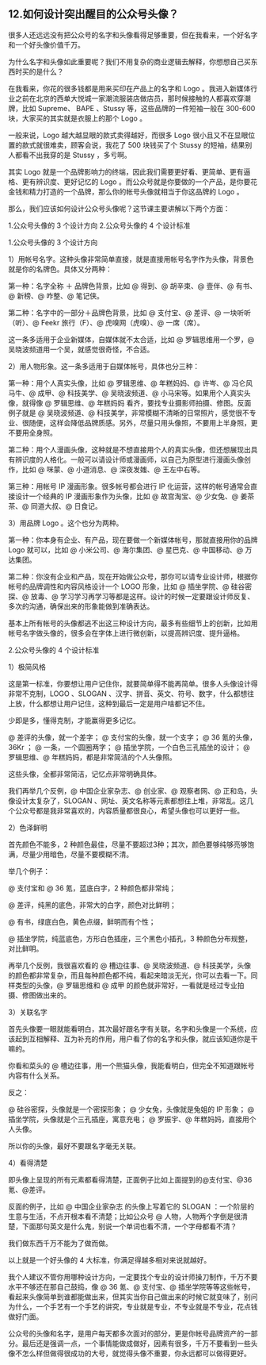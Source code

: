 ## 12.如何设计突出醒目的公众号头像？
很多人还远远没有把公众号的名字和头像看得足够重要，但在我看来，一个好名字和一个好头像价值千万。


为什么名字和头像如此重要呢？我们不用复杂的商业逻辑去解释，你想想自己买东西时买的是什么？


在我看来，你花的很多钱都是用来买印在产品上的名字和 Logo 。我进入新媒体行业之前在北京的西单大悦城一家潮流服装店做店员，那时候接触的人都喜欢穿潮牌，比如 Supreme、 BAPE 、Stussy 等，这些品牌的一件短袖一般在 300-600 块，大家买的其实就是衣服上的那个 Logo 。


一般来说，Logo 越大越显眼的款式卖得越好，而很多 Logo 很小且又不在显眼位置的款式就很难卖，顾客会说，我花了 500 块钱买了个 Stussy 的短袖，结果别人都看不出我穿的是 Stussy ，多亏啊。


其实 Logo 就是一个品牌影响力的终端，因此我们需要更好看、更简单、更有逼格、更有辨识度、更好记忆的 Logo 。而公众号就是你要做的一个产品，是你要花金钱和精力打造的一个品牌，那么你的帐号头像就相当于你这品牌的 Logo 。


那么，我们应该如何设计公众号头像呢？这节课主要讲解以下两个方面：


1.公众号头像的 3 个设计方向
2.公众号头像的 4 个设计标准


1.公众号头像的 3 个设计方向


1）用帐号名字。这种头像非常简单直接，就是直接用帐号名字作为头像，背景色就是你的名牌色。具体又分两种：


第一种：名字全称 ＋ 品牌色背景，比如 @ 得到、@ 胡辛束、@ 壹伴、@ 有书、@ 新榜、@ 咋整、@ 笔记侠。 


第二种：名字中的一部分＋品牌色背景，比如 @ 支付宝、@ 差评、@ 一块听听（听）、@ Feekr 旅行（F）、@ 虎嗅网（虎嗅）、@ 一席（席）。


这一条多适用于企业新媒体，自媒体就不太合适，比如 @ 罗辑思维用一个罗，@ 吴晓波频道用一个吴，就感觉很奇怪，不合适。


2）用人物形象。这一条多适用于自媒体帐号，具体也分三种：


第一种：用个人真实头像，比如 @ 罗辑思维、@ 年糕妈妈、@ 许岑、@ 冯仑风马牛、@ 成甲、@ 科技美学、@ 吴晓波频道、@ 小马宋等。如果用个人真实头像，就得像 @ 罗辑思维、@ 年糕妈妈 看齐，要找专业摄影师拍摄、修图。反面例子就是 @ 吴晓波频道、@ 科技美学，非常模糊不清晰的日常照片，感觉很不专业、很随便，这样会降低品牌质感。另外，尽量只用头像照，不要用上半身照，更不要用全身照。


第二种：用个人漫画头像，这种就是不想直接用个人的真实头像，但还想展现出具有辨识度的人格化。一般可以请设计师或漫画师，以自己为原型进行漫画头像创作，比如 @ 咪蒙、@ 小道消息、@ 深夜发媸、@ 王左中右等。


第三种：用帐号 IP 漫画形象。很多帐号都会进行 IP 化运营，这样的帐号通常会直接设计一个经典的 IP 漫画形象作为头像，比如 @ 故宫淘宝、@ 少女兔、@ 姜茶茶、@ 同道大叔、@ 日食记。


3）用品牌 Logo 。这个也分为两种。


第一种：你本身有企业、有产品，现在要做一个新媒体帐号，那就直接用你的品牌 Logo 就可以，比如 @ 小米公司、@ 海尔集团、@ 星巴克、@ 中国移动、@ 万达集团。


第二种：你没有企业和产品，现在开始做公众号，那你可以请专业设计师，根据你帐号的品牌调性和内容风格设计一个 LOGO 形象，比如 @ 插坐学院、@ 硅谷密探、@ 放毒、@ 学习学习再学习等都是这样。设计的时候一定要跟设计师反复、多次的沟通，确保出来的形象能做到准确表达。


基本上所有帐号的头像都逃不出这三种设计方向，最多有些细节上的创新，比如用帐号名字做头像的，很多会在字体上进行微创新，以提高辨识度、提升逼格。


2.公众号头像的 4 个设计标准


1）极简风格


这是第一标准，你要想让用户记住你，就要简单得不能再简单。很多人头像设计得非常不克制，LOGO 、SLOGAN 、汉字、拼音、英文、符号、数字，什么都想往上放，什么都想让用户记住，这种到最后一定是用户啥都记不住。


少即是多，懂得克制，才能赢得更多记忆。 


@ 差评的头像，就一个差字；
@ 支付宝的头像，就一个支字；
@ 36 氪的头像，36Kr ；
@ 一条，一个圆圈两字；
@ 插坐学院，一个白色三孔插坐的设计；
@ 罗辑思维、@ 年糕妈妈，都是非常简洁的个人头像照。


这些头像，全都非常简洁，记忆点非常明确具体。


我们再举几个反例，@ 中国企业家杂志、@ 创业家、@ 观察者网、@ 正和岛，头像设计太复杂了，SLOGAN 、网址、英文名称等元素都想往上堆，非常乱。这几个公众号都是我非常喜欢的，内容质量都很良心，希望头像也可以更好一些。


2）色泽鲜明


首先颜色不能多，2 种颜色最佳，尽量不要超过3种；其次，颜色要够纯够亮够饱满，尽量少用暗色，尽量不要模糊不清。


举几个例子：


@ 支付宝和 @ 36 氪，蓝底白字，2 种颜色都非常纯；


@ 差评，纯黑的底色，非常大的白字，颜色对比鲜明；


@ 有书，绿底白色，黄色点缀，鲜明而有个性；


@ 插坐学院，纯蓝底色，方形白色插座，三个黑色小插孔，3 种颜色分布规整，对比鲜明。


再举几个反例，我很喜欢看的 @ 槽边往事、@ 吴晓波频道、@ 科技美学，头像的颜色都非常复杂，而且每种颜色都不纯，看起来暗淡无光，你可以去看一下。同样类型的头像，@ 罗辑思维和 @ 成甲 的颜色就非常好，一看就是经过专业拍摄、修图做出来的。


3）关联名字


首先头像要一眼就能看明白，其次最好跟名字有关联。名字和头像是一个系统，应该起到互相解释、互为补充的作用，用户看了你的名字和头像，就应该知道你是干嘛的。


你看和菜头的 @ 槽边往事，用一个熊猫头像，我能看明白，但完全不知道跟帐号内容有什么关系。


反之：


@ 硅谷密探，头像就是一个密探形象；
@ 少女兔，头像就是兔姐的 IP 形象；
@ 插坐学院，头像就是个三孔插座，寓意充电；
@ 罗振宇、@ 年糕妈妈，直接用个人头像。


所以你的头像，最好不要跟名字毫无关联。


4）看得清楚


即头像上呈现的所有元素都看得清楚，正面例子比如上面提到的@支付宝、@36氪、@差评。


反面的例子，比如 @ 中国企业家杂志 的头像上写着它的 SLOGAN ：一个阶层的生意与生活，不点开根本看不清楚；比如公众号 @ 人物，人物两个字倒是很清楚，下面那句英文是什么鬼，别说一个单词也看不清，一个字母都看不清？


我们做东西千万不能为了做而做。


以上就是一个好头像的 4 大标准，你满足得越多相对来说就越好。


我个人建议不管你用哪种设计方向，一定要找个专业的设计师操刀制作，千万不要水平不够还在那自己鼓捣，像 @ 36 氪、@ 支付宝、@ 插坐学院等等这些帐号，看起来头像简单到谁都能做出来，但其实当你自己做出来的时候它就变味了，别问为什么，一个手艺有一个手艺的讲究，专业就是专业，不专业就是不专业，花点钱做好门面。


公众号的头像和名字，是用户每天都多次面对的部分，更是你帐号品牌资产的一部分。最后还是强调一点，一个事情能做成做好，因素有很多，千万不要看到一些头像不怎么样但做得很成功的大号，就觉得头像不重要，你永远都可以做得更好。

